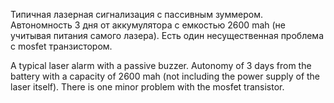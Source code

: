 Типичная лазерная сигнализация с пассивным зуммером.
Автономность 3 дня от аккумулятора с емкостью 2600 mah (не учитывая питания самого лазера).
Есть один несущественная проблема с mosfet транзистором. 

A typical laser alarm with a passive buzzer.
Autonomy of 3 days from the battery with a capacity of 2600 mah (not including the power supply of the laser itself).
There is one minor problem with the mosfet transistor.
